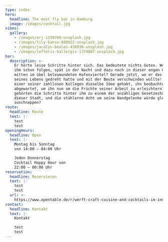 ```yaml
---
type: index
hero:
  headline: The most fly bar in Hamburg
  image: /images/cocktail.jpg
vibes:
  gallery:
    - /images/arj-1159760-unsplash.jpg
    - /images/lily-banse-608822-unsplash.jpg
    - /images/jacalyn-beales-436936-unsplash.jpg
    - /images/lefteris-kallergis-1374887-unsplash.jpg
bar:
  description: >-
    Er hörte leise Schritte hinter sich. Das bedeutete nichts Gutes. Wer würde
    ihm schon folgen, spät in der Nacht und dazu noch in dieser engen Gasse
    mitten im übel beleumundeten Hafenviertel? Gerade jetzt, wo er das Ding
    seines Lebens gedreht hatte und mit der Beute verschwinden wollte! Hatte
    einer seiner zahllosen Kollegen dieselbe Idee gehabt, ihn beobachtet und
    abgewartet, um ihn nun um die Früchte seiner Arbeit zu erleichtern? Oder
    gehörten die Schritte hinter ihm zu einem der unzähligen Gesetzeshüter
    dieser Stadt, und die stählerne Acht um seine Handgelenke würde gleich
    zuschnappen?
route:
  headline: Route
  text: |-
    test
    test
openingHours:
  headline: Open
  text: |-
    Montag bis Sonntag
    von 14:00 – 04:00 Uhr

    Jeden Donnerstag
    Cocktail Happy Hour von
    22:00 – 00:00 Uhr
reservation:
  headline: Reservieren
  text: |-
    test
    test
  url: >-
    https://www.opentable.de/r/werft-craft-cuisine-and-cocktails-im-innside-by-melia-hamburg-reservations-hamburg?restref=138102&lang=de-DE
contact:
  headline: Kontakt
  text: |-
    Kontakt

    test
    test
---
```


